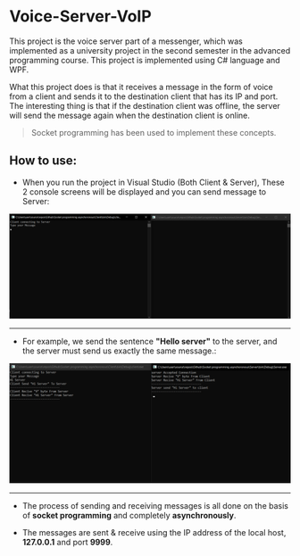 # Voice-Server-VoIP

This project is the voice server part of a messenger, which was implemented as a university project in the second semester in the advanced programming course. This project is implemented using C# language and WPF.

What this project does is that it receives a message in the form of voice from a client and sends it to the destination client that has its IP and port. The interesting thing is that if the destination client was offline, the server will send the message again when the destination client is online.

> Socket programming has been used to implement these concepts.


## How to use:

- When you run the project in Visual Studio (Both Client & Server), These 2 console screens will be displayed and you can send message to Server:


![image](https://github.com/Ali-Roodi79/Socket-programming-asynchronous-client-and-server/blob/main/assets/MainConsolePage.png)

---

- For example, we send the sentence **"Hello server"** to the server, and the server must send us exactly the same message.:


![image](https://github.com/Ali-Roodi79/Socket-programming-asynchronous-client-and-server/blob/main/assets/Send%26ReceiveMessage.png)

---

- The process of sending and receiving messages is all done on the basis of **socket programming** and completely **asynchronously**.

- The messages are sent & receive using the IP address of the local host, **127.0.0.1** and port **9999**.
